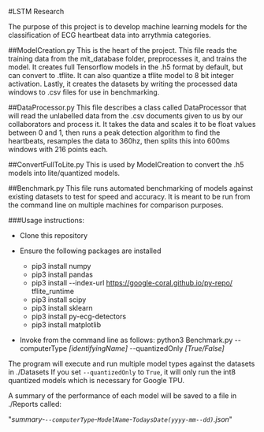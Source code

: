 #LSTM Research

The purpose of this project is to develop machine learning models for the classification of ECG heartbeat data into
arrythmia categories. 

##ModelCreation.py
This is the heart of the project. This file reads the training data from the mit_database folder, preprocesses it,
and trains the model. It creates full Tensorflow models in the .h5 format by default, but can convert to .tflite.
It can also quantize a tflite model to 8 bit integer activation. Lastly, it creates the datasets by writing
the processed data windows to .csv files for use in benchmarking.

##DataProcessor.py
This file describes a class called DataProcessor that will read the unlabelled data from the .csv documents given to us
by our collaborators and process it. It takes the data and scales it to be float values between 0 and 1, then runs a peak
detection algorithm to find the heartbeats, resamples the data to 360hz, then splits this into 600ms windows with 216
points each.

##ConvertFullToLite.py
This is used by ModelCreation to convert the .h5 models into lite/quantized models.

##Benchmark.py
This file runs automated benchmarking of models against existing datasets to test for speed and accuracy. It is meant to
be run from the command line on multiple machines for comparison purposes.

###Usage instructions:
- Clone this repository
- Ensure the following packages are installed 
  - pip3 install numpy
  - pip3 install pandas
  - pip3 install --index-url https://google-coral.github.io/py-repo/ tflite_runtime
  - pip3 install scipy
  - pip3 install sklearn
  - pip3 install py-ecg-detectors
  - pip3 install matplotlib
  
- Invoke from the command line as follows:
  python3 Benchmark.py --computerType *[identifyingName]* --quantizedOnly *[True/False]*
  
The program will execute and run multiple model types against the datasets in ./Datasets
If you set `--quantizedOnly` to `True`, it will only run the int8 quantized models which is necessary for Google TPU.

A summary of the performance of each model will be saved to a file in ./Reports called:

"*summary-`--computerType`-`ModelName`-`TodaysDate(yyyy-mm--dd)`.json*"